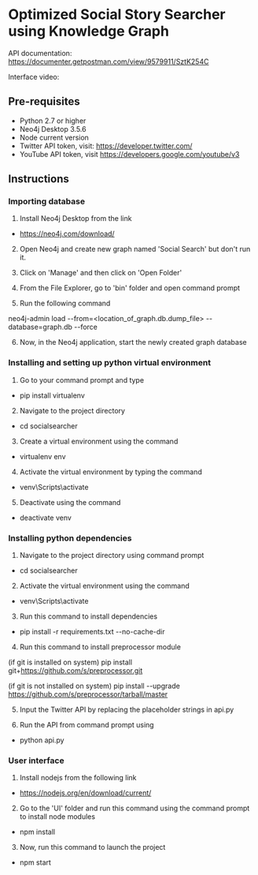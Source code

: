 # Optimized Social Story Searcher using Knowledge Graph

API documentation: https://documenter.getpostman.com/view/9579911/SztK254C

Interface video:

## Pre-requisites

-	Python 2.7 or higher
-	Neo4j Desktop 3.5.6
-	Node current version
-	Twitter API token, visit: https://developer.twitter.com/
-	YouTube API token, visit https://developers.google.com/youtube/v3

## Instructions

### Importing database

1. Install Neo4j Desktop from the link

- https://neo4j.com/download/

2. Open Neo4j and create new graph named 'Social Search' but don't run it.

3. Click on 'Manage' and then click on 'Open Folder'

4. From the File Explorer, go to 'bin' folder and open command prompt

5. Run the following command

neo4j-admin load --from=<location_of_graph.db.dump_file> --database=graph.db --force

6. Now, in the Neo4j application, start the newly created graph database

### Installing and setting up python virtual environment
1. Go to your command prompt and type

- pip install virtualenv

2. Navigate to the project directory

- cd socialsearcher

3. Create a virtual environment using the command

- virtualenv env

4. Activate the virtual environment by typing the command

- venv\Scripts\activate

5. Deactivate using the command

- deactivate venv

### Installing python dependencies
1. Navigate to the project directory using command prompt

- cd socialsearcher

2. Activate the virtual environment using the command

- venv\Scripts\activate

3. Run this command to install dependencies

- pip install -r requirements.txt --no-cache-dir

4. Run this command to install preprocessor module

(if git is installed on system)
pip install git+https://github.com/s/preprocessor.git

(if git is not installed on system)
pip install --upgrade https://github.com/s/preprocessor/tarball/master

5. Input the Twitter API by replacing the placeholder strings in api.py

6. Run the API from command prompt using

- python api.py

### User interface

1. Install nodejs from the following link

- https://nodejs.org/en/download/current/

2. Go to the 'UI' folder and run this command using the command prompt to install node modules

- npm install

3. Now, run this command to launch the project

- npm start
